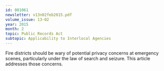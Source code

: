 ```yaml
---
id: 001061
newsletter: v13n02feb2015.pdf
volume_issue: 13-02
year: 2015
month: 2
topic: Public Records Act
subtopic: Applicability to Interlocal Agencies
---
```


Fire districts should be wary of potential privacy concerns at emergency scenes, particularly under the law of search and seizure. This article addresses those concerns.